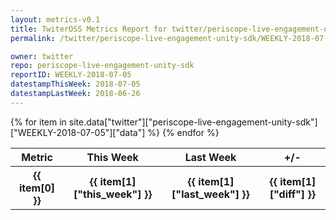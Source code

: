 ```yaml
---
layout: metrics-v0.1
title: TwiterOSS Metrics Report for twitter/periscope-live-engagement-unity-sdk | WEEKLY-2018-07-05 | 2018-07-05
permalink: /twitter/periscope-live-engagement-unity-sdk/WEEKLY-2018-07-05.html

owner: twitter
repo: periscope-live-engagement-unity-sdk
reportID: WEEKLY-2018-07-05
datestampThisWeek: 2018-07-05
datestampLastWeek: 2018-06-26
---
```


<table style="width: 100%">
    <tr>
        <th>Metric</th>
        <th>This Week</th>
        <th>Last Week</th>
        <th>+/-</th>
    </tr>
    {% for item in site.data["twitter"]["periscope-live-engagement-unity-sdk"]["WEEKLY-2018-07-05"]["data"] %}
    <tr>
        <th>{{ item[0] }}</th>
        <th>{{ item[1]["this_week"] }}</th>
        <th>{{ item[1]["last_week"] }}</th>
        <th>{{ item[1]["diff"] }}</th>
    </tr>
    {% endfor %}
</table>

